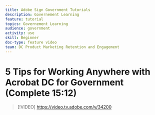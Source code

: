 ```yaml
---
title: Adobe Sign Government Tutorials
description: Governement Learning
feature: tutorial
topics: Governement Learning
audience: government
activity: use
skill: Beginner
doc-type: feature video
team: DC Product Marketing Retention and Engagement
---
```


# 5 Tips for Working Anywhere with Acrobat DC for Government (Complete 15:12)

>[!VIDEO] https://video.tv.adobe.com/v/34200